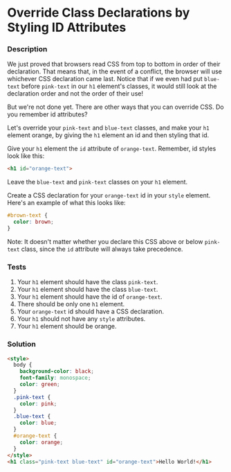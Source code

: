 # Override Class Declarations by Styling ID Attributes

### Description

We just proved that browsers read CSS from top to bottom in order of their declaration. That means that, in the event of a conflict, the browser will use whichever CSS declaration came last. Notice that if we even had put `blue-text` before `pink-text` in our `h1` element's classes, it would still look at the declaration order and not the order of their use!

But we're not done yet. There are other ways that you can override CSS. Do you remember id attributes?

Let's override your `pink-text` and `blue-text` classes, and make your `h1` element orange, by giving the `h1` element an id and then styling that id.

Give your `h1` element the `id` attribute of `orange-text`. Remember, id styles look like this:

```html
<h1 id="orange-text">
```

Leave the `blue-text` and `pink-text` classes on your `h1` element.

Create a CSS declaration for your `orange-text` id in your `style` element. Here's an example of what this looks like:

```css
#brown-text {
  color: brown;
}
```

Note: It doesn't matter whether you declare this CSS above or below `pink-text` class, since the `id` attribute will always take precedence.

### Tests

1. Your `h1` element should have the class `pink-text`.
2. Your `h1` element should have the class `blue-text`.
3. Your `h1` element should have the id of `orange-text`.
4. There should be only one `h1` element.
5. Your `orange-text` id should have a CSS declaration.
6. Your `h1` should not have any `style` attributes.
7. Your `h1` element should be orange.

### Solution

```html
<style>
  body {
    background-color: black;
    font-family: monospace;
    color: green;
  }
  .pink-text {
    color: pink;
  }
  .blue-text {
    color: blue;
  }
  #orange-text {
    color: orange;
  }
</style>
<h1 class="pink-text blue-text" id="orange-text">Hello World!</h1>
```